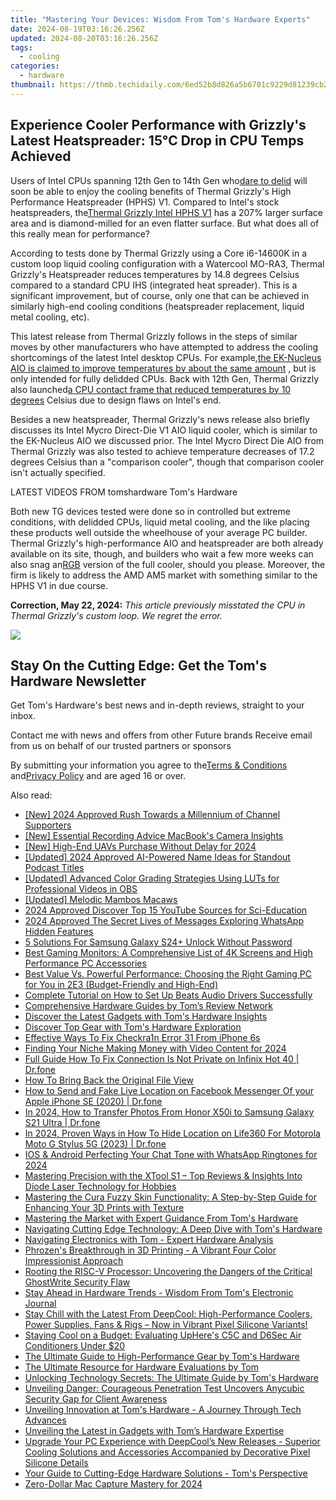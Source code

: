 ```yaml
---
title: "Mastering Your Devices: Wisdom From Tom's Hardware Experts"
date: 2024-08-19T03:16:26.256Z
updated: 2024-08-20T03:16:26.256Z
tags:
  - cooling
categories:
  - hardware
thumbnail: https://thmb.techidaily.com/6ed52b8d826a5b6701c9229d81239cb21a1a6ea95480871656b8b252c90f9890.jpeg
---
```


## Experience Cooler Performance with Grizzly's Latest Heatspreader: 15°C Drop in CPU Temps Achieved

Users of Intel CPUs spanning 12th Gen to 14th Gen who[dare to delid](https://www.tomshardware.com/news/how-to-delid-your-processor,38720.html) will soon be able to enjoy the cooling benefits of Thermal Grizzly's High Performance Heatspreader (HPHS) V1\. Compared to Intel's stock heatspreaders, the[Thermal Grizzly Intel HPHS V1](https://www.thermal-grizzly.com/blog/neue-produkte-heatspreader-mycro-direct-die-fuer-intel-cpus) has a 207% larger surface area and is diamond-milled for an even flatter surface. But what does all of this really mean for performance?

 According to tests done by Thermal Grizzly using a Core i6-14600K in a custom loop liquid cooling configuration with a Watercool MO-RA3, Thermal Grizzly's Heatspreader reduces temperatures by 14.8 degrees Celsius compared to a standard CPU IHS (integrated heat spreader). This is a significant improvement, but of course, only one that can be achieved in similarly high-end cooling conditions (heatspreader replacement, liquid metal cooling, etc).

 This latest release from Thermal Grizzly follows in the steps of similar moves by other manufacturers who have attempted to address the cooling shortcomings of the latest Intel desktop CPUs. For example,[the EK-Nucleus AIO is claimed to improve temperatures by about the same amount](https://www.tomshardware.com/pc-components/cooling/ek-direct-die-aio-cpu-cooler-yields-impressive-results-13900ks-temperatures-can-be-20-degrees-better-than-stock) , but is only intended for fully delidded CPUs. Back with 12th Gen, Thermal Grizzly also launched[a CPU contact frame that reduced temperatures by 10 degrees](https://www.tomshardware.com/news/thermal-grizzlys-contact-frame-reduces-alder-lake-temps-by-10-degrees-celsius) Celsius due to design flaws on Intel's end.

 Besides a new heatspreader, Thermal Grizzly's news release also briefly discusses its Intel Mycro Direct-Die V1 AIO liquid cooler, which is similar to the EK-Nucleus AIO we discussed prior. The Intel Mycro Direct Die AIO from Thermal Grizzly was also tested to achieve temperature decreases of 17.2 degrees Celsius than a "comparison cooler", though that comparison cooler isn't actually specified.

 LATEST VIDEOS FROM tomshardware Tom's Hardware

 Both new TG devices tested were done so in controlled but extreme conditions, with delidded CPUs, liquid metal cooling, and the like placing these products well outside the wheelhouse of your average PC builder. Thermal Grizzly's high-performance AIO and heatspreader are both already available on its site, though, and builders who wait a few more weeks can also snag an[RGB](https://www.tomshardware.com/features/mini-itx-rgb-pc-build) version of the full cooler, should you please. Moreover, the firm is likely to address the AMD AM5 market with something similar to the HPHS V1 in due course.
  
**Correction, May 22, 2024:**   _This article previously misstated the CPU in Thermal Grizzly's custom loop. We regret the error._

<!-- affiliate ads begin -->
<a href="https://store.revouninstaller.com/order/checkout.php?PRODS=27889512&QTY=1&AFFILIATE=108875&CART=1"><img src="https://secure.avangate.com/images/merchant/4282ec8de8c9be897e7aff4aa231b1a4/728__90.jpg" border="0"></a>
<!-- affiliate ads end -->
## Stay On the Cutting Edge: Get the Tom's Hardware Newsletter

 Get Tom's Hardware's best news and in-depth reviews, straight to your inbox.

 Contact me with news and offers from other Future brands  Receive email from us on behalf of our trusted partners or sponsors

 By submitting your information you agree to the[Terms & Conditions](https://futureplc.com/terms-conditions/) and[Privacy Policy](https://futureplc.com/privacy-policy/) and are aged 16 or over.


<ins class="adsbygoogle"
     style="display:block"
     data-ad-format="autorelaxed"
     data-ad-client="ca-pub-7571918770474297"
     data-ad-slot="1223367746"></ins>



<ins class="adsbygoogle"
     style="display:block"
     data-ad-client="ca-pub-7571918770474297"
     data-ad-slot="8358498916"
     data-ad-format="auto"
     data-full-width-responsive="true"></ins>

<span class="atpl-alsoreadstyle">Also read:</span>
<div><ul>
<li><a href="https://youtube-web.techidaily.com/024-approved-rush-towards-a-millennium-of-channel-supporters/"><u>[New] 2024 Approved  Rush Towards a Millennium of Channel Supporters</u></a></li>
<li><a href="https://on-screen-recording.techidaily.com/new-essential-recording-advice-macbooks-camera-insights/"><u>[New] Essential Recording Advice  MacBook's Camera Insights</u></a></li>
<li><a href="https://fox-direct.techidaily.com/new-high-end-uavs-purchase-without-delay-for-2024/"><u>[New] High-End UAVs  Purchase Without Delay for 2024</u></a></li>
<li><a href="https://fox-helps.techidaily.com/updated-2024-approved-ai-powered-name-ideas-for-standout-podcast-titles/"><u>[Updated] 2024 Approved  AI-Powered Name Ideas for Standout Podcast Titles</u></a></li>
<li><a href="https://extra-lessons.techidaily.com/updated-advanced-color-grading-strategies-using-luts-for-professional-videos-in-obs/"><u>[Updated] Advanced Color Grading Strategies Using LUTs for Professional Videos in OBS</u></a></li>
<li><a href="https://extra-skills.techidaily.com/updated-melodic-mambos-macaws/"><u>[Updated] Melodic Mambos Macaws</u></a></li>
<li><a href="https://youtube-lab.techidaily.com/approved-discover-top-15-youtube-sources-for-sci-education/"><u>2024 Approved  Discover Top 15 YouTube Sources for Sci-Education</u></a></li>
<li><a href="https://fox-helps.techidaily.com/2024-approved-the-secret-lives-of-messages-exploring-whatsapp-hidden-features/"><u>2024 Approved  The Secret Lives of Messages  Exploring WhatsApp Hidden Features</u></a></li>
<li><a href="https://android-unlock.techidaily.com/5-solutions-for-samsung-galaxy-s24plus-unlock-without-password-by-drfone-android/"><u>5 Solutions For Samsung Galaxy S24+ Unlock Without Password</u></a></li>
<li><a href="https://hardware-tips.techidaily.com/best-gaming-monitors-a-comprehensive-list-of-4k-screens-and-high-performance-pc-accessories/"><u>Best Gaming Monitors: A Comprehensive List of 4K Screens and High Performance PC Accessories</u></a></li>
<li><a href="https://hardware-tips.techidaily.com/best-value-vs-powerful-performance-choosing-the-right-gaming-pc-for-you-in-2e3-budget-friendly-and-high-end/"><u>Best Value Vs. Powerful Performance: Choosing the Right Gaming PC for You in 2E3 (Budget-Friendly and High-End)</u></a></li>
<li><a href="https://win-dash.techidaily.com/complete-tutorial-on-how-to-set-up-beats-audio-drivers-successfully/"><u>Complete Tutorial on How to Set Up Beats Audio Drivers Successfully</u></a></li>
<li><a href="https://hardware-tips.techidaily.com/comprehensive-hardware-guides-by-toms-review-network/"><u>Comprehensive Hardware Guides by Tom’s Review Network</u></a></li>
<li><a href="https://hardware-tips.techidaily.com/discover-the-latest-gadgets-with-toms-hardware-insights/"><u>Discover the Latest Gadgets with Tom's Hardware Insights</u></a></li>
<li><a href="https://hardware-tips.techidaily.com/discover-top-gear-with-toms-hardware-exploration/"><u>Discover Top Gear with Tom's Hardware Exploration</u></a></li>
<li><a href="https://activate-lock.techidaily.com/effective-ways-to-fix-checkra1n-error-31-from-iphone-6s-by-drfone-ios/"><u>Effective Ways To Fix Checkra1n Error 31 From iPhone 6s</u></a></li>
<li><a href="https://youtube-stream.techidaily.com/finding-your-niche-making-money-with-video-content-for-2024/"><u>Finding Your Niche  Making Money with Video Content for 2024</u></a></li>
<li><a href="https://howto.techidaily.com/full-guide-how-to-fix-connection-is-not-private-on-infinix-hot-40-drfone-by-drfone-fix-android-problems-fix-android-problems/"><u>Full Guide How To Fix Connection Is Not Private on Infinix Hot 40 | Dr.fone</u></a></li>
<li><a href="https://win11-tips.techidaily.com/how-to-bring-back-the-original-file-view/"><u>How To Bring Back the Original File View</u></a></li>
<li><a href="https://location-social.techidaily.com/how-to-send-and-fake-live-location-on-facebook-messenger-of-your-apple-iphone-se-2020-drfone-by-drfone-virtual-ios/"><u>How to Send and Fake Live Location on Facebook Messenger Of your Apple iPhone SE (2020) | Dr.fone</u></a></li>
<li><a href="https://android-transfer.techidaily.com/in-2024-how-to-transfer-photos-from-honor-x50i-to-samsung-galaxy-s21-ultra-drfone-by-drfone-transfer-from-android-transfer-from-android/"><u>In 2024, How to Transfer Photos From Honor X50i to Samsung Galaxy S21 Ultra | Dr.fone</u></a></li>
<li><a href="https://location-social.techidaily.com/in-2024-proven-ways-in-how-to-hide-location-on-life360-for-motorola-moto-g-stylus-5g-2023-drfone-by-drfone-virtual-android/"><u>In 2024, Proven Ways in How To Hide Location on Life360 For Motorola Moto G Stylus 5G (2023) | Dr.fone</u></a></li>
<li><a href="https://extra-guidance.techidaily.com/ios-and-android-perfecting-your-chat-tone-with-whatsapp-ringtones-for-2024/"><u>IOS & Android  Perfecting Your Chat Tone with WhatsApp Ringtones for 2024</u></a></li>
<li><a href="https://hardware-tips.techidaily.com/mastering-precision-with-the-xtool-s1-top-reviews-and-insights-into-diode-laser-technology-for-hobbies/"><u>Mastering Precision with the XTool S1 – Top Reviews & Insights Into Diode Laser Technology for Hobbies</u></a></li>
<li><a href="https://hardware-tips.techidaily.com/mastering-the-cura-fuzzy-skin-functionality-a-step-by-step-guide-for-enhancing-your-3d-prints-with-texture/"><u>Mastering the Cura Fuzzy Skin Functionality: A Step-by-Step Guide for Enhancing Your 3D Prints with Texture</u></a></li>
<li><a href="https://hardware-tips.techidaily.com/mastering-the-market-with-expert-guidance-from-toms-hardware/"><u>Mastering the Market with Expert Guidance From Tom's Hardware</u></a></li>
<li><a href="https://hardware-tips.techidaily.com/navigating-cutting-edge-technology-a-deep-dive-with-toms-hardware/"><u>Navigating Cutting Edge Technology: A Deep Dive with Tom's Hardware</u></a></li>
<li><a href="https://hardware-tips.techidaily.com/navigating-electronics-with-tom-expert-hardware-analysis/"><u>Navigating Electronics with Tom - Expert Hardware Analysis</u></a></li>
<li><a href="https://hardware-tips.techidaily.com/phrozens-breakthrough-in-3d-printing-a-vibrant-four-color-impressionist-approach/"><u>Phrozen's Breakthrough in 3D Printing - A Vibrant Four Color Impressionist Approach</u></a></li>
<li><a href="https://hardware-tips.techidaily.com/rooting-the-risc-v-processor-uncovering-the-dangers-of-the-critical-ghostwrite-security-flaw/"><u>Rooting the RISC-V Processor: Uncovering the Dangers of the Critical GhostWrite Security Flaw</u></a></li>
<li><a href="https://hardware-tips.techidaily.com/stay-ahead-in-hardware-trends-wisdom-from-toms-electronic-journal/"><u>Stay Ahead in Hardware Trends - Wisdom From Tom's Electronic Journal</u></a></li>
<li><a href="https://hardware-tips.techidaily.com/1723175686082-stay-chill-with-the-latest-from-deepcool-high-performance-coolers-power-supplies-fans-and-rigs-now-in-vibrant-pixel-silicone-variants/"><u>Stay Chill with the Latest From DeepCool: High-Performance Coolers, Power Supplies, Fans & Rigs – Now in Vibrant Pixel Silicone Variants!</u></a></li>
<li><a href="https://hardware-tips.techidaily.com/staying-cool-on-a-budget-evaluating-upheres-c5c-and-d6sec-air-conditioners-under-20/"><u>Staying Cool on a Budget: Evaluating UpHere's C5C and D6Sec Air Conditioners Under $20</u></a></li>
<li><a href="https://hardware-tips.techidaily.com/the-ultimate-guide-to-high-performance-gear-by-toms-hardware/"><u>The Ultimate Guide to High-Performance Gear by Tom's Hardware</u></a></li>
<li><a href="https://hardware-tips.techidaily.com/the-ultimate-resource-for-hardware-evaluations-by-tom/"><u>The Ultimate Resource for Hardware Evaluations by Tom</u></a></li>
<li><a href="https://hardware-tips.techidaily.com/unlocking-technology-secrets-the-ultimate-guide-by-toms-hardware/"><u>Unlocking Technology Secrets: The Ultimate Guide by Tom's Hardware</u></a></li>
<li><a href="https://hardware-tips.techidaily.com/unveiling-danger-courageous-penetration-test-uncovers-anycubic-security-gap-for-client-awareness/"><u>Unveiling Danger: Courageous Penetration Test Uncovers Anycubic Security Gap for Client Awareness</u></a></li>
<li><a href="https://hardware-tips.techidaily.com/unveiling-innovation-at-toms-hardware-a-journey-through-tech-advances/"><u>Unveiling Innovation at Tom's Hardware - A Journey Through Tech Advances</u></a></li>
<li><a href="https://hardware-tips.techidaily.com/unveiling-the-latest-in-gadgets-with-toms-hardware-expertise/"><u>Unveiling the Latest in Gadgets with Tom’s Hardware Expertise</u></a></li>
<li><a href="https://hardware-tips.techidaily.com/upgrade-your-pc-experience-with-deepcools-new-releases-superior-cooling-solutions-and-accessories-accompanied-by-decorative-pixel-silicone-details/"><u>Upgrade Your PC Experience with DeepCool’s New Releases - Superior Cooling Solutions and Accessories Accompanied by Decorative Pixel Silicone Details</u></a></li>
<li><a href="https://hardware-tips.techidaily.com/your-guide-to-cutting-edge-hardware-solutions-toms-perspective/"><u>Your Guide to Cutting-Edge Hardware Solutions - Tom's Perspective</u></a></li>
<li><a href="https://desktop-recording.techidaily.com/zero-dollar-mac-capture-mastery-for-2024/"><u>Zero-Dollar Mac Capture Mastery for 2024</u></a></li>
</ul></div>
